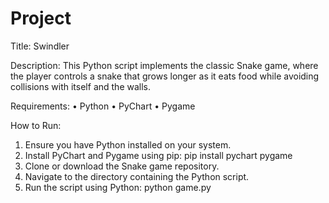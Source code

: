 # Project



Title: Swindler


Description: This Python script implements the classic Snake game, where the player controls a snake that grows longer as it eats food while avoiding collisions with itself and the walls.


Requirements:
• Python
• PyChart
• Pygame


How to Run:
1. Ensure you have Python installed on your system.
2. Install PyChart and Pygame using pip: pip install pychart pygame
3. Clone or download the Snake game repository.
4. Navigate to the directory containing the Python script.
5. Run the script using Python: python game.py
